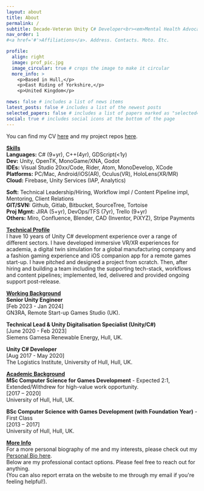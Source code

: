 ```yaml
---
layout: about
title: About
permalink: /
subtitle: Decade-Veteran Unity C# Developer<br><em>Mental Health Advocate | Disability Rights Advocate<br>Compassionate and Human-First Technical Leader</em>
nav_order: 1
#<a href='#'>Affiliations</a>. Address. Contacts. Moto. Etc.

profile:
  align: right
  image: prof_pic.jpg
  image_circular: true # crops the image to make it circular
  more_info: >
    <p>Based in Hull,</p>
    <p>East Riding of Yorkshire,</p>
    <p>United Kingdom</p>

news: false # includes a list of news items
latest_posts: false # includes a list of the newest posts
selected_papers: false # includes a list of papers marked as "selected={true}"
social: true # includes social icons at the bottom of the page
---
```

<p>
You can find my CV <a href="/cv">here</a> and my project repos <a href="/repositories">here</a>.
</p>
<p>
<strong><u>Skills</u></strong><br>
<b>Languages:</b> C# (9+yr), C++(4yr), GDScript(<1y)<br>
<b>Dev:</b> Unity, OpenTK, MonoGame/XNA, Godot<br>
<b>IDEs:</b> Visual Studio 20xx/Code, Rider, Atom, MonoDevelop, XCode<br>
<b>Platforms:</b> PC/Mac, Android/iOS(AR), Oculus(VR), HoloLens(XR/MR)<br>
<b>Cloud:</b> Firebase, Unity Services (IAP, Analytics)<br>
</p>
<p>
<b>Soft:</b> Technical Leadership/Hiring, Workflow impl / Content Pipeline impl, Mentoring, Client Relations<br>
<b>GIT/SVN:</b> Github, Gitlab, Bitbucket, SourceTree, Tortoise<br>
<b>Proj Mgmt:</b> JIRA (5+yr), DevOps/TFS (7yr), Trello (9+yr)<br>
<b>Others:</b> Miro, Confluence, Blender, CAD (Inventor, PiXYZ), Stripe Payments
</p>
<p>
<strong><u>Technical Profile</u></strong>
<br>
I have 10 years of Unity C# development experience over a range of different sectors. I have developed immersive VR/XR experiences for academia, a digital twin simulation for a global manufacturing company and a fashion gaming experience and iOS companion app for a remote games start-up. I have pitched and designed a project from scratch. Then, after hiring and building a team including the supporting tech-stack, workflows and content pipelines; implemented, led, delivered and provided ongoing support post-release.
</p>
<p>
<strong><u>Working Background</u></strong>
<br>
<b>Senior Unity Engineer</b> <br>
[Feb 2023 - Jan 2024]<br>
GN3RA, Remote Start-up Games Studio (UK).
</p>
<p>
<b>Technical Lead & Unity Digitalisation Specialist (Unity/C#)</b><br>
[June 2020 - Feb 2023] <br>
Siemens Gamesa Renewable Energy, Hull, UK.
</p>
<p>
<b>Unity C# Developer</b><br>
[Aug 2017 - May 2020] <br>
The Logistics Institute, University of Hull, Hull, UK.
</p>
<p>
<strong><u>Academic Background</u></strong>
<br>
<b>MSc Computer Science for Games Development</b> - Expected 2:1, Extended/Withdrew for high-value work opportunity. <br>
[2017 – 2020]<br>
University of Hull, Hull, UK.
</p>
<p>
<b>BSc Computer Science with Games Development (with Foundation Year)</b> - First Class <br>
[2013 – 2017] <br>
University of Hull, Hull, UK.
</p>
<p>
<strong><u>More Info</u></strong>
<br>
For a more personal biography of me and my interests, please check out my <a href='/bio'>Personal Bio here</a>.
<br>
Below are my professional contact options. Please feel free to reach out for anything.
<br>
(You can also report errata on the website to me through my email if you're feeling helpful!).
</p>
